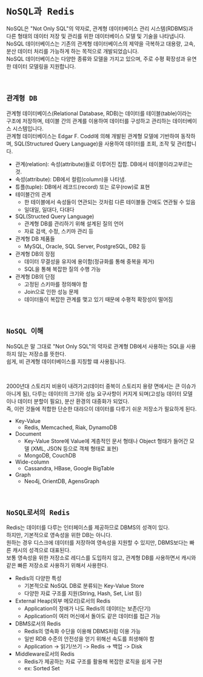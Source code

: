 # `NoSQL과 Redis`

NoSQL은 "Not Only SQL"의 약자로, 관계형 데이터베이스 관리 시스템(RDBMS)과 다른 형태의 데이터 저장 및 관리를 위한 데이터베이스 모델 및 기술을 나타냅니다.  
NoSQL 데이터베이스는 기존의 관계형 데이터베이스의 제약을 극복하고 대용량, 고속, 분산 데이터 처리를 가능하게 하는 목적으로 개발되었습니다.  
NoSQL 데이터베이스는 다양한 종류와 모델을 가지고 있으며, 주로 수평 확장성과 유연한 데이터 모델링을 지원합니다.  

<br/>

## `관계형 DB`


관계형 데이터베이스(Relational Database, RDB)는 데이터를 테이블(table)이라는 구조에 저장하며, 테이블 간의 관계를 이용하여 데이터를 구성하고 관리하는 데이터베이스 시스템입니다.  
관계형 데이터베이스는 Edgar F. Codd에 의해 개발된 관계형 모델에 기반하여 동작하며, SQL(Structured Query Language)을 사용하여 데이터를 조회, 조작 및 관리합니다.  
 - 관계(relation): 속성(attribute)들로 이루어진 집합. DB에서 테이블이라고부르는
것.
 - 속성(attribute): DB에서 컬럼(column)을 나타냄.
 - 튜플(tuple): DB에서 레코드(record) 또는 로우(row)로 표현
 - 테이블간의 관계
    - 한 테이블에서 속성들이 연관되는 것처럼 다른 테이블들 간에도 연관될 수 있음
    - 일대일, 일대다, 다대다
 - SQL(Structed Query Language)
    - 관계형 DB를 관리하기 위해 설계된 질의 언어
    - 자료 검색, 수정, 스키마 관리 등
 - 관계형 DB 제품들
    - MySQL, Oracle, SQL Server, PostgreSQL, DB2 등
 - 관계형 DB의 장점
    - 데이터 무결성을 유지에 용이함(정규화를 통해 중복을 제거)
    - SQL을 통해 복잡한 질의 수행 가능
 - 관계형 DB의 단점
    - 고정된 스키마를 정의해야 함
    - Join으로 인한 성능 문제
    - 데이터들이 복잡한 관계를 맺고 있기 때문에 수평적 확장성이 떨어짐

<br/>

## `NoSQL 이해`

NoSQL은 말 그대로 "Not Only SQL"의 약자로 관계형 DB에서 사용하는 SQL을 사용하지 않는 저장소를 뜻한다.  
쉽게, 비 관계형 데이터베이스를 지칭할 떄 사용됩니다.  

<br/>

2000년대 스토리지 비용이 내려가고(데이터 중복이 스토리지 용량 면에서는 큰 이슈가 아니게 됨), 다루는 데이터의 크기와 성능 요구사항이 커지게 되며(고성능 데이터 모델이나 데이터 분할이 필요), 분산 환경의 대중화가 되었다.  
즉, 이런 것들에 적합한 단순한 대랴으이 데이터를 다루기 쉬운 저장소가 필요하게 된다.  
 - Key-Value
    - Redis, Memcached, Riak, DynamoDB
 - Document
    - Key-Value Store에 Value에 계층적인 문서 형태나 Object 형태가 들어간 모델 (XML, JSON 등으로 객체 형태로 표현)
    - MongoDB, CouchDB
 - Wide-column
    - Cassandra, HBase, Google BigTable
 - Graph
    - Neo4j, OrientDB, AgensGraph

<br/>

## `NoSQL로서의 Redis`

Redis는 데이터를 다루는 인터페이스를 제공하므로 DBMS의 성격이 있다.  
하지만, 기본적으로 영속성을 위한 DB는 아니다.  
원하는 경우 디스크에 데이터를 저장하여 영속성을 지원할 수 있지만, DBMS보다는 빠른 캐시의 성격으로 대표된다.  
보통 영속성을 위한 저장소로 레디스를 도입하지 않고, 관계형 DB를 사용하면서 캐시와 같은 빠른 저장소로 사용하기 위해서 사용한다.  
 - Redis의 다양한 특성
    - 기본적으로 NoSQL DB로 분류되는 Key-Value Store
    - 다양한 자료 구조를 지원(String, Hash, Set, List 등)
 - External Heap(외부 메모리)로서의 Redis
    - Application이 장애가 나도 Redis의 데이터는 보존(단기)
    - Application이 여러 머신에서 돌아도 같은 데이터를 접근 가능
 - DBMS로서의 Redis
    - Redis의 영속화 수단을 이용해 DBMS처럼 이용 가능
    - 일반 RDB 수준의 안전성을 얻기 위해선 속도를 희생해야 함
    - Application -> 읽기/쓰기 -> Redis -> 백업 -> Disk
 - Middleware로서의 Redis
    - Redis가 제공하는 자료 구조를 활용해 복잡한 로직을 쉽게 구현
    - ex: Sorted Set